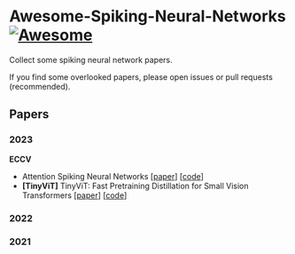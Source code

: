 # Awesome-Spiking-Neural-Networks[![Awesome](https://cdn.rawgit.com/sindresorhus/awesome/d7305f38d29fed78fa85652e3a63e154dd8e8829/media/badge.svg)](https://github.com/sindresorhus/awesome)

Collect some spiking neural network papers.

If you find some overlooked papers, please open issues or pull requests (recommended).

## Papers

### 2023

**ECCV**
- Attention Spiking Neural Networks [[paper](https://ieeexplore.ieee.org/abstract/document/10032591)] [[code](https://github.com/fangwei123456/spikingjelly/pull/329)]
- **[TinyViT]** TinyViT: Fast Pretraining Distillation for Small Vision Transformers [[paper](https://arxiv.org/abs/2207.10666)] [[code](https://github.com/microsoft/Cream/tree/main/TinyViT)]

### 2022

### 2021

